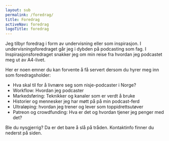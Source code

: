 ```yaml
---
layout: sub
permalink: /foredrag/
title: Foredrag
activeNav: foredrag
logoTitle: foredrag
---
```


Jeg tilbyr foredrag i form av undervisning eller som inspirasjon. I undervisningsforedraget går jeg i dybden på podcasting som fag. I Inspirasjonsforedraget snakker jeg om min reise fra hvordan jeg podcastet meg ut av A4-livet. 

Her er noen emner du kan forvente å få servert dersom du hyrer meg inn som foredragsholder:
- Hva skal til for å livnære seg som nisje-podcaster i Norge?
- Workflow: Hvordan jeg podcaster
- Markedsføring: Teknikker og kanaler som er verdt å bruke
- Historier og mennesker jeg har møtt på på min podcast-ferd
- Ultraløping: hvordan jeg trener og lever som toppidrettsutøver
- Patreon og crowdfunding: Hva er det og hvordan tjener jeg penger med det?

Ble du nysgjerrig? Da er det bare å slå på tråden. Kontaktinfo finner du nederst på siden. 